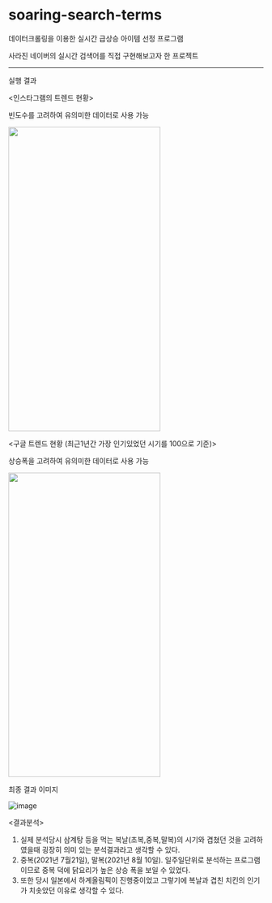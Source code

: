 # soaring-search-terms
데이터크롤링을 이용한 실시간 급상승 아이템 선정 프로그램

사라진 네이버의 실시간 검색어를 직접 구현해보고자 한 프로젝트

------------------------------------------------------------------------------------------
실행 결과

<인스타그램의 트렌드 현황>

빈도수를 고려하여 유의미한 데이터로 사용 가능

<img src = "https://user-images.githubusercontent.com/79080825/149832505-1c3bb589-cab4-4654-8818-0c129c1e4e98.PNG" width="300" height="600"/>

<구글 트렌드 현황 (최근1년간 가장 인기있었던 시기를 100으로 기준)>

상승폭을 고려하여 유의미한 데이터로 사용 가능

<img src = "https://user-images.githubusercontent.com/79080825/149832496-21d826f2-995b-4583-a53d-c7a381784142.PNG" width="300" height="600"/>

최종 결과 이미지

![image](https://user-images.githubusercontent.com/79080825/149952827-4def561e-0610-48ee-9dca-9cb2bf74b245.png)

<결과분석>

1. 실제 분석당시 삼계탕 등을 먹는 복날(초복,중복,말복)의 시기와 겹쳤던 것을 고려하였을때 굉장히 의미 있는 분석결과라고 생각할 수 있다.
2. 중복(2021년 7월21일), 말복(2021년 8월 10일). 일주일단위로 분석하는 프로그램이므로 중복 덕에 닭요리가 높은 상승 폭을 보일 수 있었다.
3. 또한 당시 일본에서 하계올림픽이 진행중이었고 그렇기에 복날과 겹친 치킨의 인기가 치솟았던 이유로 생각할 수 있다.
